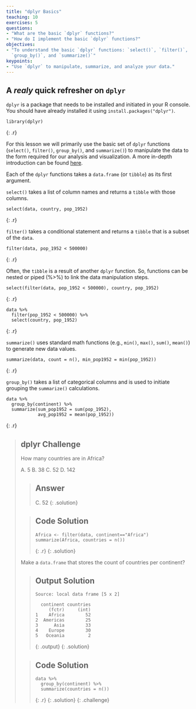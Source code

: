 ```yaml
---
title: "dplyr Basics"
teaching: 10
exercises: 5
questions:
- "What are the basic `dplyr` functions?"
- "How do I implement the basic `dplyr` functions?"
objectives:
- "To understand the basic `dplyr` functions: `select()`, `filter()`,
  `group_by()`, and `summarize()`"
keypoints:
- "Use `dplyr` to manipulate, summarize, and analyze your data."
---
```


## A *realy* quick refresher on `dplyr`

`dplyr` is a package that needs to be installed and initiated in your R console.
You should have already installed it using `install.packages("dplyr")`.

~~~
library(dplyr)
~~~
{: .r}

For this lesson we will primarily use the basic set of `dplyr` functions
(`select()`, `filter()`, `group_by()`, and `summarize()`) to manipulate the data
to the form required for our analysis and visualization. A more in-depth
introduction can be found [here][dplyr-vingette].

Each of the `dplyr` functions takes a `data.frame` (or `tibble`) as its first
argument.
  
`select()` takes a list of column names and returns a `tibble` with those columns.

~~~
select(data, country, pop_1952)
~~~
{: .r}

`filter()` takes a conditional statement and returns a `tibble` that is a subset of the `data`.

~~~
filter(data, pop_1952 < 500000)
~~~
{: .r}

Often, the `tibble` is a result of another `dplyr` function. So,
functions can be nested or piped (%>%) to link the data manipulation steps.

~~~
select(filter(data, pop_1952 < 500000), country, pop_1952)
~~~
{: .r}

~~~
data %>%
  filter(pop_1952 < 500000) %>%
  select(country, pop_1952)
~~~
{: .r}

`summarize()` uses standard math functions (e.g., `min()`, `max()`, `sum()`,
`mean()`) to generate new data values.

~~~
summarize(data, count = n(), min_pop1952 = min(pop_1952))
~~~
{: .r}  

`group_by()` takes a list of categorical columns and is used to initiate grouping the `summarize()` calculations.

~~~
data %>%
  group_by(continent) %>%
  summarize(sum_pop1952 = sum(pop_1952),
            avg_pop1952 = mean(pop_1952))
~~~
{: .r}

> ## dplyr Challenge
>
> How many countries are in Africa?
>
> A.  5
> B.  38
> C.  52
> D.  142
>
> > ## Answer
> >
> > C. 52
> {: .solution}
> 
> > ## Code Solution 
> >
> > ~~~
> > Africa <- filter(data, continent=="Africa")
> > summarize(Africa, countries = n())
> > ~~~
> > {: .r}
> {: .solution}
> 
> Make a `data.frame` that stores the count of countries per continent?
>
> > ## Output Solution
> >
> > ~~~
> > Source: local data frame [5 x 2]
> >
> >   continent countries
> >      (fctr)     (int)
> > 1    Africa        52
> > 2  Americas        25
> > 3      Asia        33
> > 4    Europe        30
> > 5   Oceania         2
> > ~~~
> > {: .output}
> {: .solution}
>
> > ## Code Solution
> >
> > ~~~
> > data %>%
> >   group_by(continent) %>%
> >   summarize(countries = n())
> > ~~~
> > {: .r}
> {: .solution}
{: .challenge}

[dplyr-vingette]: https://cran.rstudio.com/web/packages/dplyr/vignettes/introduction.html